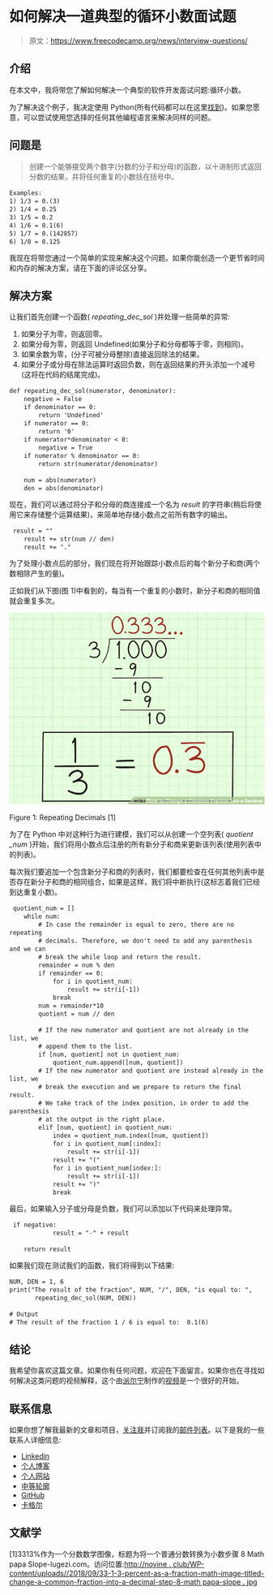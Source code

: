 # 如何解决一道典型的循环小数面试题

> 原文：<https://www.freecodecamp.org/news/interview-questions/>

## 介绍

在本文中，我将带您了解如何解决一个典型的软件开发面试问题:循环小数。

为了解决这个例子，我决定使用 Python(所有代码都可以在这里[找到](https://github.com/pierpaolo28/Algorithms/tree/master/Interview%20Questions))。如果您愿意，可以尝试使用您选择的任何其他编程语言来解决同样的问题。

## 问题是

> 创建一个能够接受两个数字(分数的分子和分母)的函数，以十进制形式返回分数的结果，并将任何重复的小数括在括号中。

```
Examples:
1) 1/3 = 0.(3)
2) 1/4 = 0.25
3) 1/5 = 0.2
4) 1/6 = 0.1(6)
5) 1/7 = 0.(142857)
6) 1/8 = 0.125
```

我现在将带您通过一个简单的实现来解决这个问题。如果你能创造一个更节省时间和内存的解决方案，请在下面的评论区分享。

## 解决方案

让我们首先创建一个函数( *repeating_dec_sol* )并处理一些简单的异常:

1.  如果分子为零，则返回零。
2.  如果分母为零，则返回 Undefined(如果分子和分母都等于零，则相同)。
3.  如果余数为零，(分子可被分母整除)直接返回除法的结果。
4.  如果分子或分母在除法运算时返回负数，则在返回结果的开头添加一个减号(这将在代码的结尾完成)。

```
def repeating_dec_sol(numerator, denominator):
    negative = False
    if denominator == 0:
        return 'Undefined'
    if numerator == 0:
        return '0'
    if numerator*denominator < 0:
        negative = True
    if numerator % denominator == 0:
        return str(numerator/denominator)

    num = abs(numerator)
    den = abs(denominator)
```

现在，我们可以通过将分子和分母的商连接成一个名为 *result* 的字符串(稍后将使用它来存储整个运算结果)，来简单地存储小数点之前所有数字的输出。

```
 result = ""
    result += str(num // den)
    result += "."
```

为了处理小数点后的部分，我们现在将开始跟踪小数点后的每个新分子和商(两个数相除产生的量)。

正如我们从下图(图 1)中看到的，每当有一个重复的小数时，新分子和商的相同值就会重复多次。

![33-1-3-percent-as-a-fraction-math-image-titled-change-a-common-fraction-into-a-decimal-step-8-mathpapa-slope](img/df14952ab363730ee94fb08cecd3bd76.png)

Figure 1: Repeating Decimals [1]

为了在 Python 中对这种行为进行建模，我们可以从创建一个空列表( *quotient _num* )开始，我们将用小数点后注册的所有新分子和商来更新该列表(使用列表中的列表)。

每次我们要追加一个包含新分子和商的列表时，我们都要检查在任何其他列表中是否存在新分子和商的相同组合，如果是这样，我们将中断执行(这标志着我们已经到达重复小数)。

```
 quotient_num = []
    while num:
    	# In case the remainder is equal to zero, there are no repeating
        # decimals. Therefore, we don't need to add any parenthesis and we can
        # break the while loop and return the result.
        remainder = num % den
        if remainder == 0:
            for i in quotient_num:
                result += str(i[-1])
            break
        num = remainder*10
        quotient = num // den

		# If the new numerator and quotient are not already in the list, we
        # append them to the list.
        if [num, quotient] not in quotient_num:
            quotient_num.append([num, quotient])
        # If the new numerator and quotient are instead already in the list, we 
        # break the execution and we prepare to return the final result.
        # We take track of the index position, in order to add the parenthesis 
        # at the output in the right place.
        elif [num, quotient] in quotient_num:
            index = quotient_num.index([num, quotient])
            for i in quotient_num[:index]:
                result += str(i[-1])
            result += "("
            for i in quotient_num[index:]:
                result += str(i[-1])
            result += ")"
            break
```

最后，如果输入分子或分母是负数，我们可以添加以下代码来处理异常。

```
 if negative:
            result = "-" + result

    return result
```

如果我们现在测试我们的函数，我们将得到以下结果:

```
NUM, DEN = 1, 6
print("The result of the fraction", NUM, "/", DEN, "is equal to: ",
       repeating_dec_sol(NUM, DEN))

# Output 
# The result of the fraction 1 / 6 is equal to:  0.1(6)
```

## 结论

我希望你喜欢这篇文章。如果你有任何问题，欢迎在下面留言。如果你也在寻找如何解决这类问题的视频解释，这个由[派尔宁](https://www.youtube.com/channel/UC2HIN53hM4_ZW8IdmWrJGtw)制作的[视频](https://www.youtube.com/watch?v=WFd478BG4o8)是一个很好的开始。

## 联系信息

如果你想了解我最新的文章和项目，[关注我](https://medium.com/@pierpaoloippolito28?source=post_page---------------------------)并订阅我的[邮件列表](http://eepurl.com/gwO-Dr?source=post_page---------------------------)。以下是我的一些联系人详细信息:

*   [Linkedin](https://uk.linkedin.com/in/pier-paolo-ippolito-202917146?source=post_page---------------------------)
*   [个人博客](https://pierpaolo28.github.io/blog/?source=post_page---------------------------)
*   [个人网站](https://pierpaolo28.github.io/?source=post_page---------------------------)
*   [中等轮廓](https://towardsdatascience.com/@pierpaoloippolito28?source=post_page---------------------------)
*   [GitHub](https://github.com/pierpaolo28?source=post_page---------------------------)
*   [卡格尔](https://www.kaggle.com/pierpaolo28?source=post_page---------------------------)

## 文献学

[1]3313%作为一个分数数学图像，标题为将一个普通分数转换为小数步骤 8 Math papa Slope-lugezi.com。访问位置:[http://novine . club/WP-content/uploads//2018/09/33-1-3-percent-as-a-fraction-math-image-titled-change-a-common-fraction-into-a-decimal-step-8-math papa-slope . jpg](http://novine.club/wp-content/uploads//2018/09/33-1-3-percent-as-a-fraction-math-image-titled-change-a-common-fraction-into-a-decimal-step-8-mathpapa-slope.jpg)